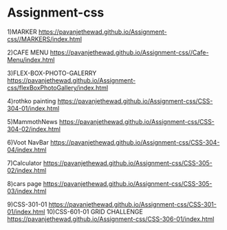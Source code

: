 # Assignment-css
1)MARKER
https://pavanjethewad.github.io/Assignment-css//MARKERS/index.html

2)CAFE MENU
https://pavanjethewad.github.io/Assignment-css//Cafe-Menu/index.html

3)FLEX-BOX-PHOTO-GALERRY
https://pavanjethewad.github.io/Assignment-css/flexBoxPhotoGallery/index.html

4)rothko painting
https://pavanjethewad.github.io/Assignment-css/CSS-304-01/index.html

5)MammothNews
https://pavanjethewad.github.io/Assignment-css/CSS-304-02/index.html

6)Voot NavBar
https://pavanjethewad.github.io/Assignment-css/CSS-304-04/index.html

7)Calculator
https://pavanjethewad.github.io/Assignment-css/CSS-305-02/index.html

8)cars page
https://pavanjethewad.github.io/Assignment-css/CSS-305-03/index.html

9)CSS-301-01
https://pavanjethewad.github.io/Assignment-css/CSS-301-01/index.html
10)CSS-601-01 GRID CHALLENGE
https://pavanjethewad.github.io/Assignment-css/CSS-306-01/index.html

